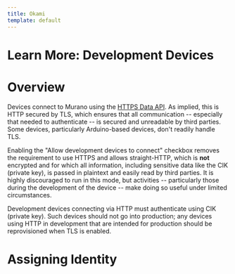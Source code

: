 ```yaml
---
title: Okami
template: default
---
```


# Learn More: Development Devices

# Overview

Devices connect to Murano using the [HTTPS Data
API](/murano/products/device_api/http/). As implied, this is HTTP secured by
TLS, which ensures that all communication -- especially that needed to
authenticate -- is secured and unreadable by third parties. Some devices,
particularly Arduino-based devices, don't readily handle TLS.

Enabling the "Allow development devices to connect" checkbox removes the
requirement to use HTTPS and allows straight-HTTP, which is **not** encrypted
and for which all information, including sensitive data like the CIK (private
key), is passed in plaintext and easily read by third parties. It is highly
discouraged to run in this mode, but activities -- particularly those during
the development of the device -- make doing so useful under limited
circumstances.

Development devices connecting via HTTP must authenticate using CIK (private
key). Such devices should not go into production; any devices using HTTP in
development that are intended for production should be reprovisioned when TLS
is enabled.

# Assigning Identity


